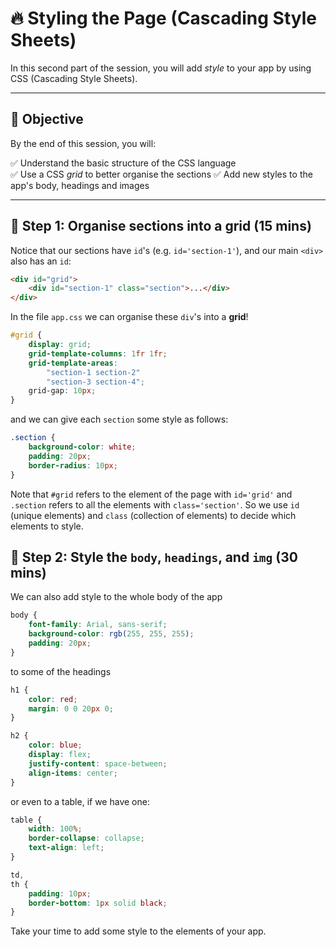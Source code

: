 # 🔥 Styling the Page (Cascading Style Sheets)

In this second part of the session, you will add _style_ to your app by using CSS (Cascading Style Sheets).

---

## 🎯 **Objective**

By the end of this session, you will:

✅ Understand the basic structure of the CSS language  
✅ Use a CSS _grid_ to better organise the sections
✅ Add new styles to the app's body, headings and images

---

## 📱 **Step 1: Organise sections into a grid (15 mins)**

Notice that our sections have `id`'s (e.g. `id='section-1'`), and our main `<div>` also has an `id`:

```html
<div id="grid">
    <div id="section-1" class="section">...</div>
</div>
```

In the file `app.css` we can organise these `div`'s into a **grid**!

```css
#grid {
    display: grid;
    grid-template-columns: 1fr 1fr;
    grid-template-areas:
        "section-1 section-2"
        "section-3 section-4";
    grid-gap: 10px;
}
```

and we can give each `section` some style as follows:

```css
.section {
    background-color: white;
    padding: 20px;
    border-radius: 10px;
}
```

Note that `#grid` refers to the element of the page with `id='grid'` and `.section` refers to all the elements with `class='section'`. So we use `id` (unique elements) and `class` (collection of elements) to decide which elements to style.

## 💋 **Step 2: Style the `body`, `headings`, and `img` (30 mins)**

We can also add style to the whole body of the app

```css
body {
    font-family: Arial, sans-serif;
    background-color: rgb(255, 255, 255);
    padding: 20px;
}
```

to some of the headings

```css
h1 {
    color: red;
    margin: 0 0 20px 0;
}

h2 {
    color: blue;
    display: flex;
    justify-content: space-between;
    align-items: center;
}
```

or even to a table, if we have one:

```css
table {
    width: 100%;
    border-collapse: collapse;
    text-align: left;
}

td,
th {
    padding: 10px;
    border-bottom: 1px solid black;
}
```

Take your time to add some style to the elements of your app.
